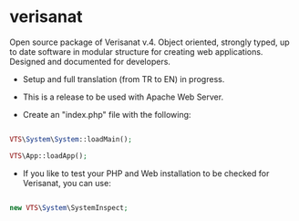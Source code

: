 # verisanat
Open source package of Verisanat v.4. Object oriented, strongly typed, up to date software in modular structure for creating web applications. Designed and documented for developers.


* Setup and full translation (from TR to EN) in progress.

* This is a release to be used with Apache Web Server.
* Create an "index.php" file with the following:
```php

VTS\System\System::loadMain();

VTS\App::loadApp();

```
* If you like to test your PHP and Web installation to be checked for Verisanat,
you can use:
```php

new VTS\System\SystemInspect;

``` 
